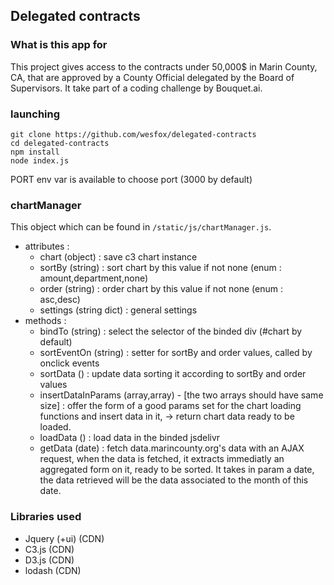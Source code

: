 ## Delegated contracts

### What is this app for

This project gives access to the contracts under 50,000$ in Marin County, CA, that are approved by a County Official delegated by the Board of Supervisors. It take part of a coding challenge by Bouquet.ai.

### launching

```
git clone https://github.com/wesfox/delegated-contracts
cd delegated-contracts
npm install
node index.js
```

PORT env var is available to choose port (3000 by default)

### chartManager

This object which can be found in `/static/js/chartManager.js`.

- attributes :
  - chart (object) : save c3 chart instance
  - sortBy (string) : sort chart by this value if not none (enum : amount,department,none)
  - order (string) : order chart by this value if not none (enum : asc,desc)
  - settings (string dict) : general settings
- methods :
  - bindTo (string) : select the selector of the binded div (#chart by default)
  - sortEventOn (string) : setter for sortBy and order values, called by onclick events
  - sortData () : update data sorting it according to sortBy and order values
  - insertDataInParams (array,array) - [the two arrays should have same size] :
    offer the form of a good params set for the chart loading functions and
    insert data in it,
    -> return chart data ready to be loaded.
  - loadData () : load data in the binded jsdelivr
  - getData (date) : fetch data.marincounty.org's data with an AJAX request, when
    the data is fetched, it extracts immediatly an aggregated form on it, ready
    to be sorted. It takes in param a date, the data retrieved will be the data
    associated to the month of this date.

### Libraries used

- Jquery (+ui) (CDN)
- C3.js (CDN)
- D3.js (CDN)
- lodash (CDN)
